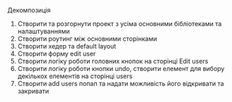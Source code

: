 Декомпозиція

1. Створити та розгорнути проект з усіма основними бібліотеками та налаштуваннями
2. Створити роутинг між основними сторінками
3. Створити хедер та default layout
4. Створити форму edit user
5. Створити логіку роботи головних кнопок на сторінці Edit users
6. Створити логіку роботи кнопки undo, створити елемент для вибору декількох елементів на сторінці users
7. Створити add users попап та надати можливість його відкривати та закривати